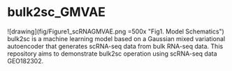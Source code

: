 # bulk2sc_GMVAE
![drawing](fig/Figure1_scRNAGMVAE.png =500x "Fig1. Model Schematics")
bulk2sc is a machine learning model based on a Gaussian mixed variational autoencoder that generates scRNA-seq data from bulk RNA-seq data. 
This repository aims to demonstrate bulk2sc operation using scRNA-seq data GEO182302.
